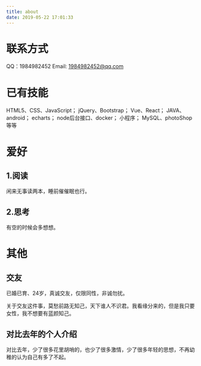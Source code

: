 ```yaml
---
title: about
date: 2019-05-22 17:01:33
---
```


# 联系方式

QQ：1984982452
Email: 1984982452@qq.com

# 已有技能

HTML5、CSS、JavaScript；
jQuery、Bootstrap；
Vue、React；
JAVA、android；
echarts；
node后台接口、docker；
小程序；
MySQL、photoShop等等

# 爱好

##  1.阅读

闲来无事读两本，睡前催催眠也行。

##  2.思考

有空的时候会多想想。


# 其他

## 交友

已婚已育、24岁，真诚交友，仅限同性，非诚勿扰。

关于交友这件事，莫愁前路无知己，天下谁人不识君。我看缘分来的，但是我只要女性，我不想要有蓝颜知己。

## 对比去年的个人介绍

对比去年，少了很多花里胡哨的，也少了很多激情，少了很多年轻的思想，不再幼稚的认为自己有多了不起。
